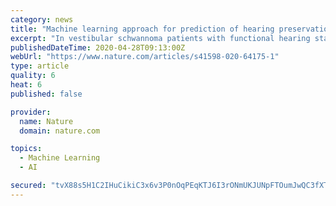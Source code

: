 ```yaml
---
category: news
title: "Machine learning approach for prediction of hearing preservation in vestibular schwannoma surgery"
excerpt: "In vestibular schwannoma patients with functional hearing status, surgical resection while preserving the hearing is feasible. Hearing levels, tumor size, and location of the tumor have been known to be candidates of predictors."
publishedDateTime: 2020-04-28T09:13:00Z
webUrl: "https://www.nature.com/articles/s41598-020-64175-1"
type: article
quality: 6
heat: 6
published: false

provider:
  name: Nature
  domain: nature.com

topics:
  - Machine Learning
  - AI

secured: "tvX88s5H1C2IHuCikiC3x6v3P0nOqPEqKTJ6I3rONmUKJUNpFTOumJwQC3fXTcWJewdaqDJ+Fg2JBmBaNbhvSb70d2BbWjkS3EKCAhZX3t517+szrQMAw6VvFIfmoaEbsWb2mYY9k2JQvGDHiharvpbOF3XRS92fPZQrh3tfqqD/0YyJRvKkW93EyeS0xnkvr8mh+6y/gRwzvHwFsUhnsWc3Xb0mf8LfwlK4cq8NWSzCLqPFyPBHMXKPcm9ZnUdD/KB4E2eQpYmGFzVrnPqMEObTGfVZy4mqxitDT2J+kj9xCru53VIulN6Vql0dpQCo;KUpBr1b/ufdNmXzTdjMf4g=="
---
```


